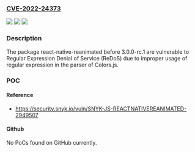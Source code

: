 ### [CVE-2022-24373](https://cve.mitre.org/cgi-bin/cvename.cgi?name=CVE-2022-24373)
![](https://img.shields.io/static/v1?label=Product&message=react-native-reanimated&color=blue)
![](https://img.shields.io/static/v1?label=Version&message=%3C%203.0.0-rc.1%20&color=brighgreen)
![](https://img.shields.io/static/v1?label=Vulnerability&message=Regular%20Expression%20Denial%20of%20Service%20(ReDoS)&color=brighgreen)

### Description

The package react-native-reanimated before 3.0.0-rc.1 are vulnerable to Regular Expression Denial of Service (ReDoS) due to improper usage of regular expression in the parser of Colors.js.

### POC

#### Reference
- https://security.snyk.io/vuln/SNYK-JS-REACTNATIVEREANIMATED-2949507

#### Github
No PoCs found on GitHub currently.

